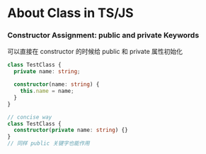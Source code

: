 # About Class in TS/JS

### Constructor Assignment: public and private Keywords

可以直接在 constructor 的时候给 public 和 private 属性初始化

```typescript
class TestClass {
  private name: string;

  constructor(name: string) {
    this.name = name;
  }
}

// concise way
class TestClass {
  constructor(private name: string) {}
}
// 同样 public 关键字也能作用
```

